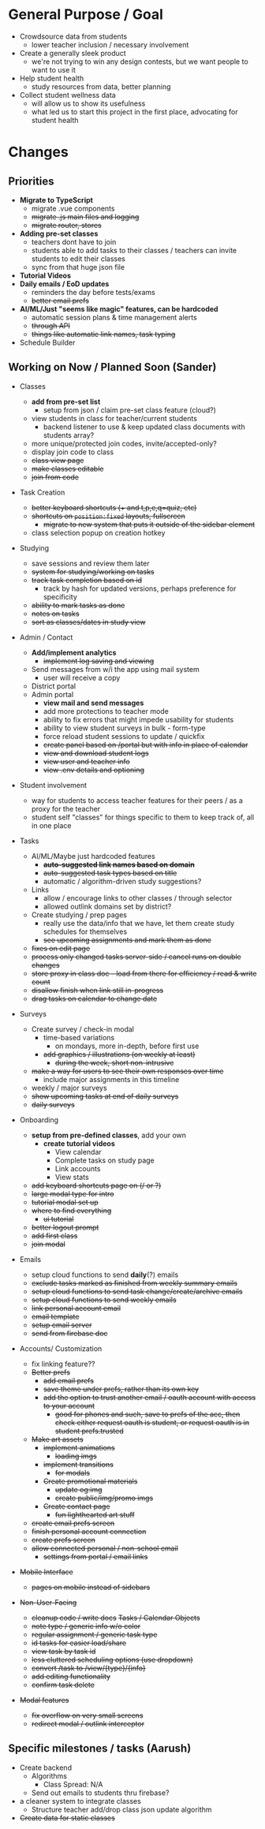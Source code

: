 # General Purpose / Goal

- Crowdsource data from students
  - lower teacher inclusion / necessary involvement
- Create a generally sleek product
  - we're not trying to win any design contests, but we want people to want to use it
- Help student health
  - study resources from data, better planning
- Collect student wellness data
  - will allow us to show its usefulness
  - what led us to start this project in the first place, advocating for student health

# Changes

## Priorities

- **Migrate to TypeScript**
  - migrate .vue components
  - ~~migrate .js main files and logging~~
  - ~~migrate router, stores~~
- **Adding pre-set classes**
  - teachers dont have to join
  - students able to add tasks to their classes / teachers can invite students to edit their classes
  - sync from that huge json file
- **Tutorial Videos**
- **Daily emails / EoD updates**
  - reminders the day before tests/exams
  - ~~better email prefs~~
- **AI/ML/Just "seems like magic" features, can be hardcoded**
  - automatic session plans & time management alerts
  - ~~through API~~
  - ~~things like automatic link names, task typing~~
- Schedule Builder

## Working on Now / Planned Soon (Sander)

- Classes
  - **add from pre-set list**
    - setup from json / claim pre-set class feature (cloud?)
  - view students in class for teacher/current students
    - backend listener to use & keep updated class documents with students array?
  - more unique/protected join codes, invite/accepted-only?
  - display join code to class
  - ~~class view page~~
  - ~~make classes editable~~
  - ~~join from code~~
- Task Creation
  - ~~better keyboard shortcuts (+ and t,p,e,q=quiz, etc)~~
  - ~~shortcuts on `position:fixed` layouts, fullscreen~~
    - ~~migrate to new system that puts it outside of the sidebar element~~
  - class selection popup on creation hotkey
- Studying
  - save sessions and review them later
  - ~~system for studying/working on tasks~~
  - ~~track task completion based on id~~
    - track by hash for updated versions, perhaps preference for specificity
  - ~~ability to mark tasks as done~~
  - ~~notes on tasks~~
  - ~~sort as classes/dates in study view~~
- Admin / Contact
  - **Add/implement analytics**
    - ~~implement log saving and viewing~~
  - Send messages from w/i the app using mail system
    - user will receive a copy
  - District portal
  - Admin portal
    - **view mail and send messages**
    - add more protections to teacher mode
    - ability to fix errors that might impede usability for students
    - ability to view student surveys in bulk - form-type
    - force reload student sessions to update / quickfix
    - ~~create panel based on /portal but with info in place of calendar~~
    - ~~view and download student logs~~
    - ~~view user and teacher info~~
    - ~~view .env details and optioning~~
- Student involvement
  - way for students to access teacher features for their peers / as a proxy for the teacher
  - student self "classes" for things specific to them to keep track of, all in one place
- Tasks

  - AI/ML/Maybe just hardcoded features
    - ~~**auto-suggested link names based on domain**~~
    - ~~auto-suggested task types based on title~~
    - automatic / algorithm-driven study suggestions?
  - Links
    - allow / encourage links to other classes / through selector
    - allowed outlink domains set by district?
  - Create studying / prep pages
    - really use the data/info that we have, let them create study schedules for themselves
    - ~~see upcoming assignments and mark them as done~~
  - ~~fixes on edit page~~
  - ~~process only changed tasks server-side / cancel runs on double changes~~
  - ~~store proxy in class doc - load from there for efficiency / read & write count~~
  - ~~disallow finish when link still in-progress~~
  - ~~drag tasks on calendar to change date~~

- Surveys

  - Create survey / check-in modal
    - time-based variations
      - on mondays, more in-depth, before first use
    - ~~add graphics / illustrations (on weekly at least)~~
      - ~~during the week, short non-intrusive~~
  - ~~make a way for users to see their own responses over time~~
    - include major assignments in this timeline
  - weekly / major surveys
  - ~~show upcoming tasks at end of daily surveys~~
  - ~~daily surveys~~

- Onboarding

  - **setup from pre-defined classes**, add your own
    - **create tutorial videos**
      - View calendar
      - Complete tasks on study page
      - Link accounts
      - View stats
  - ~~add keyboard shortcuts page on (/ or ?)~~
  - ~~large modal type for intro~~
  - ~~tutorial modal set up~~
  - ~~where to find everything~~
    - ~~ui tutorial~~
  - ~~better logout prompt~~
  - ~~add first class~~
  - ~~join modal~~

- Emails
  - setup cloud functions to send **daily**(?) emails
  - ~~exclude tasks marked as finished from weekly summary emails~~
  - ~~setup cloud functions to send task change/create/archive emails~~
  - ~~setup cloud functions to send weekly emails~~
  - ~~link personal account email~~
  - ~~email template~~
  - ~~setup email server~~
  - ~~send from firebase doc~~
- Accounts/ Customization

  - fix linking feature??
  - ~~Better prefs~~
    - ~~add email prefs~~
    - ~~save theme under prefs, rather than its own key~~
    - ~~add the option to trust another email / oauth account with access to your account~~
      - ~~good for phones and such, save to prefs of the acc, then check either request oauth is student, or request oauth is in student prefs.trusted~~
  - ~~Make art assets~~
    - ~~implement animations~~
      - ~~loading imgs~~
    - ~~implement transitions~~
      - ~~for modals~~
    - ~~Create promotional materials~~
      - ~~update og:img~~
      - ~~create public/img/promo imgs~~
    - ~~Create contact page~~
      - ~~fun lighthearted art stuff~~
  - ~~create email prefs screen~~
  - ~~finish personal account connection~~
  - ~~create prefs screen~~
  - ~~allow connected personal / non-school email~~
    - ~~settings from portal / email links~~

- ~~Mobile Interface~~
  - ~~pages on mobile instead of sidebars~~
- ~~Non-User-Facing~~
  - ~~cleanup code / write docs~~
    ~~Tasks / Calendar Objects~~
  - ~~note type / generic info w/o color~~
  - ~~regular assignment / generic task type~~
  - ~~id tasks for easier load/share~~
  - ~~view task by task id~~
  - ~~less cluttered scheduling options (use dropdown)~~
  - ~~convert /task to /view/{type}/{info}~~
  - ~~add editing functionality~~
  - ~~confirm task delete~~
- ~~Modal features~~
  - ~~fix overflow on very small screens~~
  - ~~redirect modal / outlink interceptor~~

## Specific milestones / tasks (Aarush)

- Create backend
  - Algorithms
    - Class Spread: N/A
  - Send out emails to students thru firebase?
- a cleaner system to integrate classes
  - Structure teacher add/drop class json update algorithm
- ~~Create data for static classes~~
